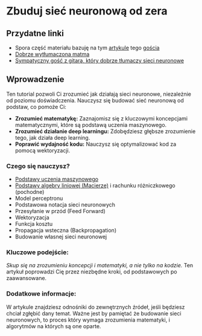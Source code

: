# Zbuduj sieć neuronową od zera
## Przydatne linki
- Spora część materiału bazuję na tym [artykule](https://medium.com/@waadlingaadil/learn-to-build-a-neural-network-from-scratch-yes-really-cac4ca457efc) tego [gościa](https://medium.com/@waadlingaadil)
- [Dobrze wytłumaczona matma](https://www.youtube.com/@3blue1brown/courses)
- [Sympatyczny gość z gitarą, który dobrze tłumaczy sieci neuronowe](https://www.youtube.com/@statquest)
## Wprowadzenie
Ten tutorial pozwoli Ci zrozumieć jak działają sieci neuronowe, niezależnie od poziomu doświadczenia. Nauczysz się budować sieć neuronową od podstaw, co pomoże Ci:
- **Zrozumieć matematykę:** Zaznajomisz się z kluczowymi koncepcjami matematycznymi, które są podstawą uczenia maszynowego.
- **Zrozumieć działanie deep learningu:** Zdobędziesz głębsze zrozumienie tego, jak działa deep learning.
- **Poprawić wydajność kodu:** Nauczysz się optymalizować kod za pomocą wektoryzacji.
### Czego się nauczysz?
- [Podstawy uczenia maszynowego](https://github.com/VOLM-ZSL/Build-your-own-Neural-Network/blob/main/Basics%20of%20Machine%20Learning.md)
- [Podstawy algebry liniowej (Macierze)](https://github.com/VOLM-ZSL/Build-your-own-Neural-Network/blob/main/Macierze.md) i rachunku różniczkowego (pochodne)
- Model perceptronu
- Podstawowa notacja sieci neuronowych
- Przesyłanie w przód (Feed Forward)
- Wektoryzacja
- Funkcja kosztu
- Propagacja wsteczna (Backpropagation)
- Budowanie własnej sieci neuronowej
### Kluczowe podejście:
_Skup się na zrozumieniu koncepcji i matematyki, a nie tylko na kodzie._
Ten artykuł poprowadzi Cię przez niezbędne kroki, od podstawowych po zaawansowane.
### Dodatkowe informacje:
W artykule znajdziesz odnośniki do zewnętrznych źródeł, jeśli będziesz chciał zgłębić dany temat.
Ważne jest by pamiętać że budowanie sieci neuronowych, to proces który wymaga zrozumienia matematyki, i algorytmów na których są one oparte.
